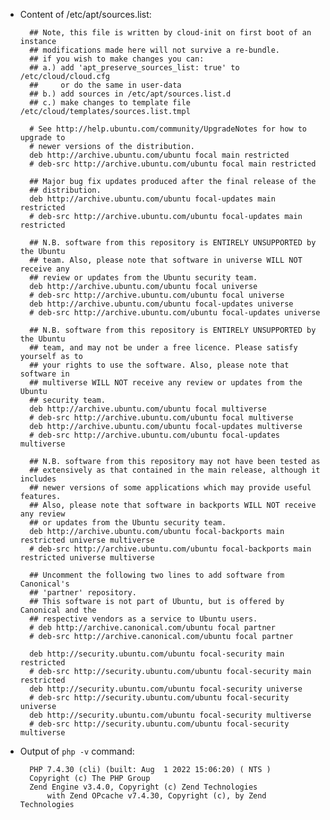 - Content of /etc/apt/sources.list:

        ## Note, this file is written by cloud-init on first boot of an instance
        ## modifications made here will not survive a re-bundle.
        ## if you wish to make changes you can:
        ## a.) add 'apt_preserve_sources_list: true' to /etc/cloud/cloud.cfg
        ##     or do the same in user-data
        ## b.) add sources in /etc/apt/sources.list.d
        ## c.) make changes to template file /etc/cloud/templates/sources.list.tmpl

        # See http://help.ubuntu.com/community/UpgradeNotes for how to upgrade to
        # newer versions of the distribution.
        deb http://archive.ubuntu.com/ubuntu focal main restricted
        # deb-src http://archive.ubuntu.com/ubuntu focal main restricted

        ## Major bug fix updates produced after the final release of the
        ## distribution.
        deb http://archive.ubuntu.com/ubuntu focal-updates main restricted
        # deb-src http://archive.ubuntu.com/ubuntu focal-updates main restricted

        ## N.B. software from this repository is ENTIRELY UNSUPPORTED by the Ubuntu
        ## team. Also, please note that software in universe WILL NOT receive any
        ## review or updates from the Ubuntu security team.
        deb http://archive.ubuntu.com/ubuntu focal universe
        # deb-src http://archive.ubuntu.com/ubuntu focal universe
        deb http://archive.ubuntu.com/ubuntu focal-updates universe
        # deb-src http://archive.ubuntu.com/ubuntu focal-updates universe

        ## N.B. software from this repository is ENTIRELY UNSUPPORTED by the Ubuntu
        ## team, and may not be under a free licence. Please satisfy yourself as to
        ## your rights to use the software. Also, please note that software in
        ## multiverse WILL NOT receive any review or updates from the Ubuntu
        ## security team.
        deb http://archive.ubuntu.com/ubuntu focal multiverse
        # deb-src http://archive.ubuntu.com/ubuntu focal multiverse
        deb http://archive.ubuntu.com/ubuntu focal-updates multiverse
        # deb-src http://archive.ubuntu.com/ubuntu focal-updates multiverse

        ## N.B. software from this repository may not have been tested as
        ## extensively as that contained in the main release, although it includes
        ## newer versions of some applications which may provide useful features.
        ## Also, please note that software in backports WILL NOT receive any review
        ## or updates from the Ubuntu security team.
        deb http://archive.ubuntu.com/ubuntu focal-backports main restricted universe multiverse
        # deb-src http://archive.ubuntu.com/ubuntu focal-backports main restricted universe multiverse

        ## Uncomment the following two lines to add software from Canonical's
        ## 'partner' repository.
        ## This software is not part of Ubuntu, but is offered by Canonical and the
        ## respective vendors as a service to Ubuntu users.
        # deb http://archive.canonical.com/ubuntu focal partner
        # deb-src http://archive.canonical.com/ubuntu focal partner

        deb http://security.ubuntu.com/ubuntu focal-security main restricted
        # deb-src http://security.ubuntu.com/ubuntu focal-security main restricted
        deb http://security.ubuntu.com/ubuntu focal-security universe
        # deb-src http://security.ubuntu.com/ubuntu focal-security universe
        deb http://security.ubuntu.com/ubuntu focal-security multiverse
        # deb-src http://security.ubuntu.com/ubuntu focal-security multiverse

- Output of `php -v` command:

        PHP 7.4.30 (cli) (built: Aug  1 2022 15:06:20) ( NTS )
        Copyright (c) The PHP Group
        Zend Engine v3.4.0, Copyright (c) Zend Technologies
            with Zend OPcache v7.4.30, Copyright (c), by Zend Technologies

